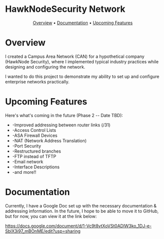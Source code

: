 # HawkNodeSecurity Network

<p align="center">
  <a href="#overview">Overview</a>
  •
  <a href="#Documentation">Documentation</a>
  •
  <a href="#Upcoming Features">Upcoming Features</a>
</p>


# Overview

I created a Campus Area Network (CAN) for a hypothetical company (HawkNode Security), where I implemented typical industry practices while designing and configuring the network.

I wanted to do this project to demonstrate my ability to set up and configure enterprise networks practically.



# Upcoming Features

Here's what's coming in the future (Phase 2 -- Date TBD):

<ul>
<li>-Improved addressing between router links (/31) </li>
<li>-Access Control Lists </li>
<li>-ASA Firewall Devices </li>
<li>-NAT (Network Address Translation)</li>
<li>-Port Security </li>
<li>-Restructured branches </li>
<li>-FTP instead of TFTP </li>
<li>-Email network </li>
<li>-Interface Descriptions </li>
<li>-and more!! </li>
</ul>


# Documentation

Currently, I have a Google Doc set up with the necessary documentation & addressing information. In the future, I hope to be able to move it to GitHub, but for now, you can view it at the link below:

https://docs.google.com/document/d/1-Vc9t8vtXoVSt0ADlW3ko_1DJ-e-SblX3i97_mBOnME/edit?usp=sharing 

